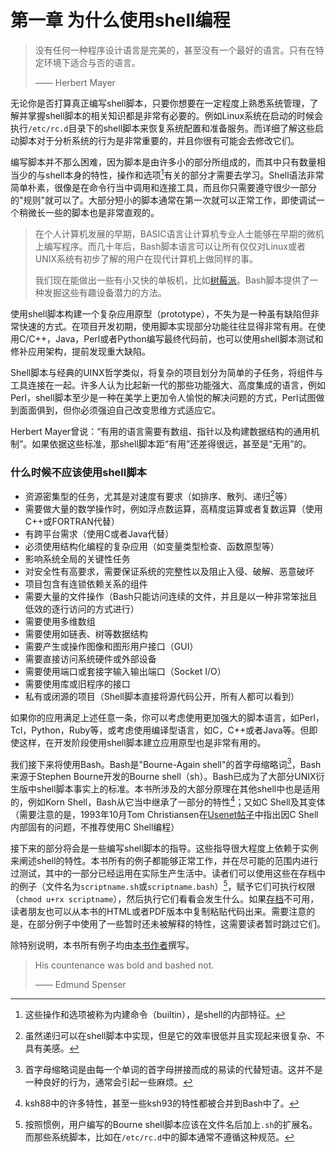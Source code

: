 # 第一章 为什么使用shell编程
> 没有任何一种程序设计语言是完美的，甚至没有一个最好的语言。只有在特定环境下适合与否的语言。
>
> —— Herbert Mayer

无论你是否打算真正编写shell脚本，只要你想要在一定程度上熟悉系统管理，了解并掌握shell脚本的相关知识都是非常有必要的。例如Linux系统在启动的时候会执行`/etc/rc.d`目录下的shell脚本来恢复系统配置和准备服务。而详细了解这些启动脚本对于分析系统的行为是非常重要的，并且你很有可能会去修改它们。

编写脚本并不那么困难，因为脚本是由许多小的部分所组成的，而其中只有数量相当少的与shell本身的特性，操作和选项[^1]有关的部分才需要去学习。Shell语法非常简单朴素，很像是在命令行当中调用和连接工具，而且你只需要遵守很少一部分的"规则"就可以了。大部分短小的脚本通常在第一次就可以正常工作，即使调试一个稍微长一些的脚本也是非常直观的。

> 在个人计算机发展的早期，BASIC语言让计算机专业人士能够在早期的微机上编写程序。而几十年后，Bash脚本语言可以让所有仅仅对Linux或者UNIX系统有初步了解的用户在现代计算机上做同样的事。
> 
> 我们现在能做出一些有小又快的单板机，比如[树莓派](http://www.raspberrypi.org/)。Bash脚本提供了一种发掘这些有趣设备潜力的方法。

使用shell脚本构建一个复杂应用原型（prototype），不失为是一种虽有缺陷但非常快速的方式。在项目开发初期，使用脚本实现部分功能往往显得非常有用。在使用C/C++，Java，Perl或者Python编写最终代码前，也可以使用shell脚本测试和修补应用架构，提前发现重大缺陷。

Shell脚本与经典的UINX哲学类似，将复杂的项目划分为简单的子任务，将组件与工具连接在一起。许多人认为比起新一代的那些功能强大、高度集成的语言，例如Perl，shell脚本至少是一种在美学上更加令人愉悦的解决问题的方式，Perl试图做到面面俱到，但你必须强迫自己改变思维方式适应它。

Herbert Mayer曾说：“有用的语言需要有数组、指针以及构建数据结构的通用机制”。如果依据这些标准，那shell脚本距“有用”还差得很远，甚至是“无用”的。

### 什么时候不应该使用shell脚本
- 资源密集型的任务，尤其是对速度有要求（如排序、散列、递归[^2]等）
- 需要做大量的数学操作时，例如浮点数运算，高精度运算或者复数运算（使用C++或FORTRAN代替）
- 有跨平台需求（使用C或者Java代替）
- 必须使用结构化编程的复杂应用（如变量类型检查、函数原型等）
- 影响系统全局的关键性任务
- 对安全性有高要求，需要保证系统的完整性以及阻止入侵、破解、恶意破坏
- 项目包含有连锁依赖关系的组件
- 需要大量的文件操作（Bash只能访问连续的文件，并且是以一种非常笨拙且低效的逐行访问的方式进行）
- 需要使用多维数组
- 需要使用如链表、树等数据结构
- 需要产生或操作图像和图形用户接口（GUI）
- 需要直接访问系统硬件或外部设备
- 需要使用端口或套接字输入输出端口（Socket I/O）
- 需要使用库或旧程序的接口
- 私有或闭源的项目（Shell脚本直接将源代码公开，所有人都可以看到）

如果你的应用满足上述任意一条，你可以考虑使用更加强大的脚本语言，如Perl，Tcl，Python，Ruby等，或考虑使用编译型语言，如C，C++或者Java等。但即使这样，在开发阶段使用shell脚本建立应用原型也是非常有用的。

我们接下来将使用Bash。Bash是"Bourne-Again shell"的首字母缩略词[^3]，Bash来源于Stephen Bourne开发的Bourne shell（sh）。Bash已成为了大部分UNIX衍生版中shell脚本事实上的标准。本书所涉及的大部分原理在其他shell中也是适用的，例如Korn Shell，Bash从它当中继承了一部分的特性[^4]；又如C Shell及其变体（需要注意的是，1993年10月Tom Christiansen在[Usenet帖子](http://www.faqs.org/faqs/unix-faq/shell/csh-whynot/)中指出因C Shell内部固有的问题，不推荐使用C Shell编程）

接下来的部分将会是一些编写shell脚本的指导。这些指导很大程度上依赖于实例来阐述shell的特性。本书所有的例子都能够正常工作，并在尽可能的范围内进行过测试，其中的一部分已经运用在实际生产生活中。读者们可以使用这些在存档中的例子（文件名为`scriptname.sh`或`scriptname.bash`）[^5]，赋予它们可执行权限（`chmod u+rx scriptname`），然后执行它们看看会发生什么。如果[存档](http://bash.deta.in/abs-guide-latest.tar.bz2)不可用，读者朋友也可以从本书的HTML或者PDF版本中复制粘贴代码出来。需要注意的是，在部分例子中使用了一些暂时还未被解释的特性，这需要读者暂时跳过它们。

除特别说明，本书所有例子均由[本书作者](mailto:thegrendel.abs@gmail.com)撰写。

> His countenance was bold and bashed not.
>
> —— Edmund Spenser


[^1]: 这些操作和选项被称为内建命令（builtin），是shell的内部特征。
[^2]: 虽然递归可以在shell脚本中实现，但是它的效率很低并且实现起来很复杂、不具有美感。
[^3]: 首字母缩略词是由每一个单词的首字母拼接而成的易读的代替短语。这并不是一种良好的行为，通常会引起一些麻烦。
[^4]: ksh88中的许多特性，甚至一些ksh93的特性都被合并到Bash中了。
[^5]: 按照惯例，用户编写的Bourne shell脚本应该在文件名后加上`.sh`的扩展名。而那些系统脚本，比如在`/etc/rc.d`中的脚本通常不遵循这种规范。
